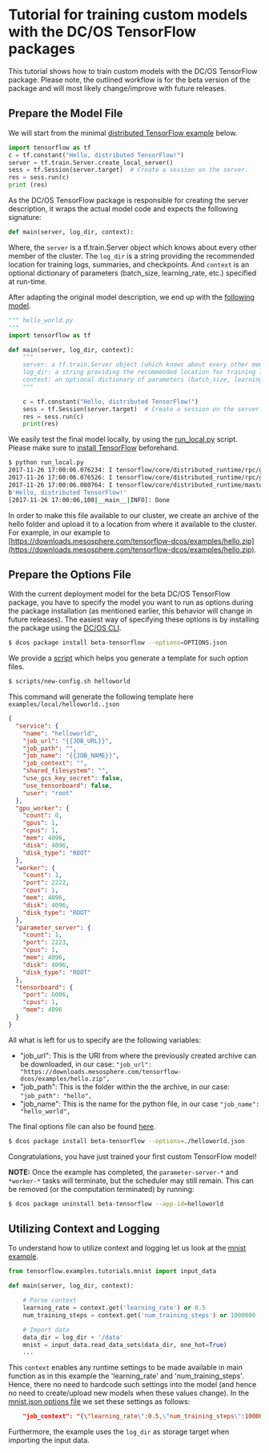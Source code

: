 # Tutorial for training custom models with the DC/OS TensorFlow packages

This tutorial shows how to train custom models with the DC/OS TensorFlow package.
Please note, the outlined workflow is for the beta version of the package and will most likely change/improve with future releases.

## Prepare the Model File

We will start from the minimal [distributed TensorFlow example](https://www.tensorflow.org/deploy/distributed) below.

```python
import tensorflow as tf
c = tf.constant("Hello, distributed TensorFlow!")
server = tf.train.Server.create_local_server()
sess = tf.Session(server.target)  # Create a session on the server.
res = sess.run(c)
print (res)
```
As the DC/OS TensorFlow package is responsible for creating the server description, it wraps the actual model code and expects the following signature:

```python
def main(server, log_dir, context):
```

Where, the `server` is a tf.train.Server object which knows about every other member of the cluster.
The `log_dir` is a string providing the recommended location for training logs, summaries, and checkpoints.
And `context` is an optional dictionary of parameters (batch_size, learning_rate, etc.) specified at run-time.

After adapting the original model description, we end up with the [following model](./hello/hello_world.py).

```python
""" hello_world.py
"""
import tensorflow as tf

def main(server, log_dir, context):
    """
    server: a tf.train.Server object (which knows about every other member of the cluster)
    log_dir: a string providing the recommended location for training logs, summaries, and checkpoints
    context: an optional dictionary of parameters (batch_size, learning_rate, etc.) specified at run-time
    """

    c = tf.constant("Hello, distributed TensorFlow!")
    sess = tf.Session(server.target)  # Create a session on the server.
    res = sess.run(c)
    print(res)
```

We easily test the final model locally, by using the [run_local.py](./run_local.py) script. Please make sure to [install TensorFlow](https://www.tensorflow.org/install/) beforehand.

```bash
$ python run_local.py
2017-11-26 17:00:06.076234: I tensorflow/core/distributed_runtime/rpc/grpc_channel.cc:215] Initialize GrpcChannelCache for job local -> {0 -> localhost:51224}
2017-11-26 17:00:06.076526: I tensorflow/core/distributed_runtime/rpc/grpc_server_lib.cc:324] Started server with target: grpc://localhost:51224
2017-11-26 17:00:06.080764: I tensorflow/core/distributed_runtime/master_session.cc:1004] Start master session e3b62dd340db772c with config:
b'Hello, distributed TensorFlow!'
[2017-11-26 17:00:06,108|__main__|INFO]: Done
```

In order to make this file available to our cluster, we create an archive of the hello folder and upload it to a location from where it available to the cluster. For example, in our example to [https://downloads.mesosphere.com/tensorflow-dcos/examples/hello.zip](https://downloads.mesosphere.com/tensorflow-dcos/examples/hello.zip).

## Prepare the Options File

With the current deployment model for the beta DC/OS TensorFlow package, you have to specify the model you want to run as options during the package installation (as mentioned earlier, this behavior will change in future releases).
The easiest way of specifying these options is by installing the package using the [DC/OS CLI](https://docs.mesosphere.com/latest/cli/install/).

```bash
$ dcos package install beta-tensorflow --options=OPTIONS.json
```

We provide a [script](../scripts/new-config.sh) which helps you generate a template for such option files.

```bash
$ scripts/new-config.sh helloworld
```

This command will generate the following template here `examples/local/helloworld..json`

```json
{
  "service": {
    "name": "helloworld",
    "job_url": "{{JOB_URL}}",
    "job_path": "",
    "job_name": "{{JOB_NAME}}",
    "job_context": "",
    "shared_filesystem": "",
    "use_gcs_key_secret": false,
    "use_tensorboard": false,
    "user": "root"
  },
  "gpu_worker": {
    "count": 0,
    "gpus": 1,
    "cpus": 1,
    "mem": 4096,
    "disk": 4096,
    "disk_type": "ROOT"
  },
  "worker": {
    "count": 1,
    "port": 2222,
    "cpus": 1,
    "mem": 4096,
    "disk": 4096,
    "disk_type": "ROOT"
  },
  "parameter_server": {
    "count": 1,
    "port": 2223,
    "cpus": 1,
    "mem": 4096,
    "disk": 4096,
    "disk_type": "ROOT"
  },
  "tensorboard": {
    "port": 6006,
    "cpus": 1,
    "mem": 4096
  }
}
```
All what is left for us to specify are the following variables:

* "job_url": This is the URI from where the previously created archive can be downloaded, in our case: ```"job_url": "https://downloads.mesosphere.com/tensorflow-dcos/examples/hello.zip",```
* "job_path": This is the folder within the the archive, in our case: ```"job_path": "hello",```
* "job_name": This is the name for the python file, in our case ```"job_name": "hello_world",```

The final options file can also be found [here](./helloworld.json).

```bash
$ dcos package install beta-tensorflow --options=./helloworld.json
```
Congratulations, you have just trained your first custom TensorFlow model!

**NOTE:** Once the example has completed, the `parameter-server-*` and `*worker-*` tasks will terminate, but the scheduler may still remain. This can be removed (or the computation terminated) by running:
```bash
$ dcos package uninstall beta-tensorflow --app-id=helloworld
```

## Utilizing Context and Logging

To understand how to utilize context and logging let us look at the [mnist example](../examples/python/mnist.py).

```python
from tensorflow.examples.tutorials.mnist import input_data

def main(server, log_dir, context):

    # Parse context
    learning_rate = context.get('learning_rate') or 0.5
    num_training_steps = context.get('num_training_steps') or 1000000

    # Import data
    data_dir = log_dir + '/data'
    mnist = input_data.read_data_sets(data_dir, one_hot=True)
    ...
```

This `context` enables any runtime settings to be made available in main function as in this example the 'learning_rate' and 'num_training_steps'. Hence, there no need to hardcode such settings into the model (and hence no need to create/upload new models when these values change). In the [mnist.json options file](../examples/mnist.json) we set these settings as follows:

```json
    "job_context": "{\"learning_rate\":0.5,\"num_training_steps\":1000000}",
```

Furthermore, the example uses the `log_dir` as storage target when importing the input data.
